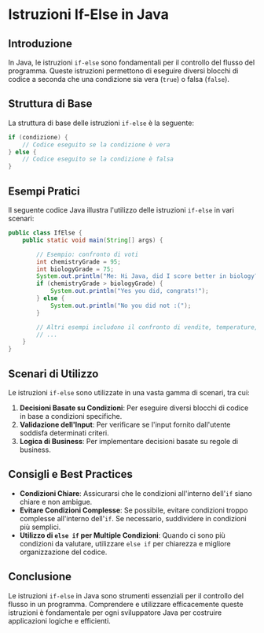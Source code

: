 # Istruzioni If-Else in Java

## Introduzione
In Java, le istruzioni `if-else` sono fondamentali per il controllo del flusso del programma. Queste istruzioni permettono di eseguire diversi blocchi di codice a seconda che una condizione sia vera (`true`) o falsa (`false`).

## Struttura di Base
La struttura di base delle istruzioni `if-else` è la seguente:

```java
if (condizione) {
    // Codice eseguito se la condizione è vera
} else {
    // Codice eseguito se la condizione è falsa
}
```

## Esempi Pratici
Il seguente codice Java illustra l'utilizzo delle istruzioni `if-else` in vari scenari:

```java
public class IfElse {
    public static void main(String[] args) {

        // Esempio: confronto di voti
        int chemistryGrade = 95;
        int biologyGrade = 75;
        System.out.println("Me: Hi Java, did I score better in biology?");
        if (chemistryGrade > biologyGrade) {
            System.out.println("Yes you did, congrats!");
        } else {
            System.out.println("No you did not :(");
        }

        // Altri esempi includono il confronto di vendite, temperature, velocità, età, voti e parole.
        // ...
    }
}
```

## Scenari di Utilizzo
Le istruzioni `if-else` sono utilizzate in una vasta gamma di scenari, tra cui:

1. **Decisioni Basate su Condizioni**: Per eseguire diversi blocchi di codice in base a condizioni specifiche.
2. **Validazione dell'Input**: Per verificare se l'input fornito dall'utente soddisfa determinati criteri.
3. **Logica di Business**: Per implementare decisioni basate su regole di business.

## Consigli e Best Practices
- **Condizioni Chiare**: Assicurarsi che le condizioni all'interno dell'`if` siano chiare e non ambigue.
- **Evitare Condizioni Complesse**: Se possibile, evitare condizioni troppo complesse all'interno dell'`if`. Se necessario, suddividere in condizioni più semplici.
- **Utilizzo di `else if` per Multiple Condizioni**: Quando ci sono più condizioni da valutare, utilizzare `else if` per chiarezza e migliore organizzazione del codice.

## Conclusione
Le istruzioni `if-else` in Java sono strumenti essenziali per il controllo del flusso in un programma. Comprendere e utilizzare efficacemente queste istruzioni è fondamentale per ogni sviluppatore Java per costruire applicazioni logiche e efficienti.
